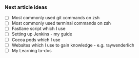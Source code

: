 ### Next article ideas

- [ ] Most commonly used git commands on zsh
- [ ] Most commonly used terminal commands on zsh
- [ ] Fastlane script which I use
- [ ] Setting up Jenkins - my guide
- [ ] Cocoa pods which I use
- [ ] Websites which I use to gain knowledge - e.g. raywenderlich
- [ ] My Learning to-dos
